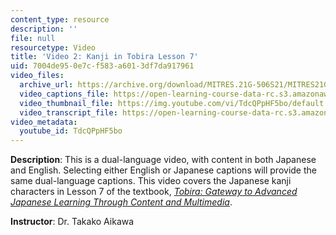```yaml
---
content_type: resource
description: ''
file: null
resourcetype: Video
title: 'Video 2: Kanji in Tobira Lesson 7'
uid: 7004de95-0e7c-f583-a601-3df7da917961
video_files:
  archive_url: https://archive.org/download/MITRES.21G-506S21/MITRES21G-506S21_Kanji_07_1080p.mp4
  video_captions_file: https://open-learning-course-data-rc.s3.amazonaws.com/res-21g-506-kanji-learning-any-time-any-place-for-japanese-vi-spring-2021/bd03da0408dc5bdb8e9e934d7c9e7d71_TdcQPpHF5bo.vtt
  video_thumbnail_file: https://img.youtube.com/vi/TdcQPpHF5bo/default.jpg
  video_transcript_file: https://open-learning-course-data-rc.s3.amazonaws.com/res-21g-506-kanji-learning-any-time-any-place-for-japanese-vi-spring-2021/b093e491eee085c874125da03d3e465d_TdcQPpHF5bo.pdf
video_metadata:
  youtube_id: TdcQPpHF5bo
---
```


**Description**: This is a dual-language video, with content in both Japanese and English. Selecting either English or Japanese captions will provide the same dual-language captions. This video covers the Japanese kanji characters in Lesson 7 of the textbook, _[Tobira: Gateway to Advanced Japanese Learning Through Content and Multimedia](https://tobiraweb.9640.jp/)_.

**Instructor**: Dr. Takako Aikawa